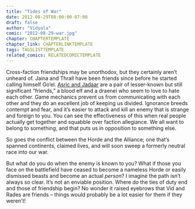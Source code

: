 ```yaml
---
title: "Tides of War"
date: 2012-08-29T08:00:00-07:00
draft: false
author: "Vidyala"
comic: "2012-08-29-war.jpg"
chapter: CHAPTERTEMPLATE
chapter_link: CHAPTERLINKTEMPLATE
tags: TAGSLISTTEMPLATE
related_comics: RELATEDCOMICTEMPLATE
---
```


Cross-faction friendships may be unorthodox, but they certainly aren’t unheard of. Jaina and Thrall have been friends since before he started calling himself Go’el. [Asric and Jadaar](http://www.wowhead.com/npc=31898) are a pair of lesser-known but still significant “friends,” a blood elf and a draenei who seem to love to hate each other. Game mechanics prevent us from communicating with each other and they do an excellent job of keeping us divided. Ignorance breeds contempt and fear, and it’s easier to attack and kill an enemy that is strange and foreign to you. You can see the effectiveness of this when real people actually get together and squabble over faction allegiance. We all want to belong to something, and that puts us in opposition to something else.


So goes the conflict between the Horde and the Alliance; one that’s spanned continents, claimed lives, and will soon sweep a formerly neutral race into our war.


But what do you do when the enemy is known to you? What if those you face on the battlefield have ceased to become a nameless Horde or easily dismissed beasts and become an actual *person*? I imagine the path isn’t always so clear. It’s not an enviable position. Where do the ties of duty end and those of friendship begin? No wonder it raised eyebrows that Vid and Rades are friends – things would probably be a lot easier for them if they weren’t!

